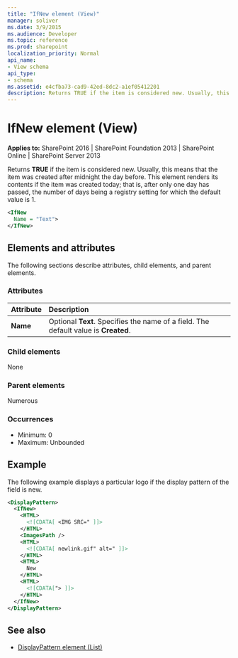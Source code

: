 ```yaml
---
title: "IfNew element (View)"
manager: soliver
ms.date: 3/9/2015
ms.audience: Developer
ms.topic: reference
ms.prod: sharepoint
localization_priority: Normal
api_name:
- View schema
api_type:
- schema
ms.assetid: e4cfba73-cad9-42ed-8dc2-a1ef05412201
description: Returns TRUE if the item is considered new. Usually, this means that the item was created after midnight the day before.
---
```


# IfNew element (View)

**Applies to:** SharePoint 2016 | SharePoint Foundation 2013 | SharePoint Online | SharePoint Server 2013
  
Returns **TRUE** if the item is considered new. Usually, this means that the item was created after midnight the day before. This element renders its contents if the item was created today; that is, after only one day has passed, the number of days being a registry setting for which the default value is 1. 
  
```XML
<IfNew
  Name = "Text">
</IfNew>
```

## Elements and attributes

The following sections describe attributes, child elements, and parent elements.

### Attributes

|**Attribute**|**Description**|
|:-----|:-----|
|**Name** <br/> |Optional **Text**. Specifies the name of a field. The default value is **Created**.  <br/> |
   
### Child elements

None
   
### Parent elements

Numerous 
   
### Occurrences

- Minimum: 0 
- Maximum: Unbounded 
   
## Example

The following example displays a particular logo if the display pattern of the field is new.
  
```XML
<DisplayPattern>
  <IfNew>
    <HTML>
      <![CDATA[ <IMG SRC=" ]]>
    </HTML>
    <ImagesPath />
    <HTML>
      <![CDATA[ newlink.gif" alt=" ]]>
    </HTML>
    <HTML>
      New
    </HTML>
    <HTML>
      <![CDATA["> ]]>
    </HTML>
  </IfNew>
</DisplayPattern>
```

## See also

- [DisplayPattern element (List)](displaypattern-element-list.md)


